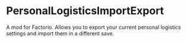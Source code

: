 # PersonalLogisticsImportExport
A mod for Factorio. Allows you to export your current personal logistics settings and import them in a different save.
